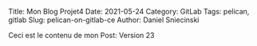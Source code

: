 Title: Mon Blog Projet4
Date: 2021-05-24
Category: GitLab
Tags: pelican, gitlab
Slug: pelican-on-gitlab-ce
Author: Daniel Sniecinski


Ceci est le contenu de mon Post:
Version 23 
